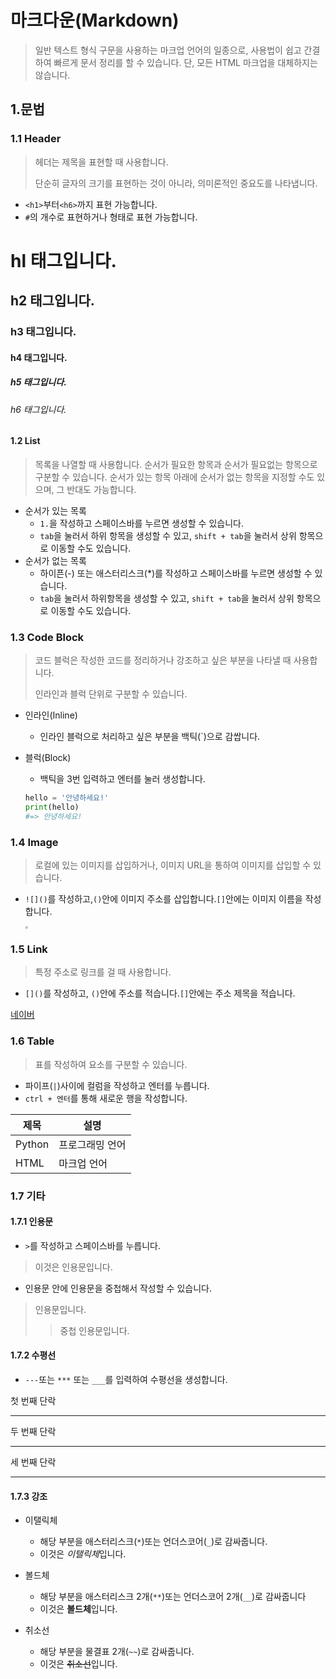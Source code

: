 # 마크다운(Markdown)

> 일반 텍스트 형식 구문을 사용하는 마크업 언어의 일종으로, 사용법이 쉽고 간결하여 빠르게 문서 정리를 할 수 있습니다. 단, 모든 HTML 마크업을 대체하지는 않습니다.



## 1.문법

### 1.1 Header

> 헤더는 제목을 표현할 때 사용합니다.
>
> 단순히 글자의 크기를 표현하는 것이 아니라, 의미론적인 중요도를 나타냅니다.

- `<h1>`부터`<h6>`까지 표현 가능합니다.
- `#`의 개수로 표현하거나 <hl></h1>형태로 표현 가능합니다.



<h1>hl 태그입니다.</h1>

## h2 태그입니다.

### h3 태그입니다.

#### h4 태그입니다.

##### h5 태그입니다.

###### h6 태그입니다.



#### 1.2 List

> 목록을 나열할 때 사용합니다. 순서가 필요한 항목과 순서가 필요없는 항목으로 구분할 수 있습니다. 순서가 있는 항목 아래에 순서가 없는 항목을 지정할 수도 있으며, 그 반대도 가능합니다.

- 순서가 있는 목록
  - `1.`을 작성하고 스페이스바를 누르면 생성할 수 있습니다.
  - `tab`을 눌러서 하위 항목을 생성할 수 있고, `shift + tab`을 눌러서 상위 항목으로 이동할 수도 있습니다.
- 순서가 없는 목록
  - 하이픈(-) 또는 애스터리스크(*)를 작성하고 스페이스바를 누르면 생성할 수 있습니다.
  - `tab`을 눌러서 하위항목을 생성할 수 있고, `shift + tab`을 눌러서 상위 항목으로 이동할 수도 있습니다.



### 1.3 Code Block

> 코드 블럭은 작성한 코드를 정리하거나 강조하고 싶은 부분을 나타낼 때 사용합니다.
>
> 인라인과 블럭 단위로 구분할 수 있습니다.

- 인라인(Inline)

  - 인라인 블럭으로 처리하고 싶은 부분을 백틱(`)으로 감쌉니다.

- 블럭(Block)

  - 백틱을 3번 입력하고 엔터를 눌러 생성합니다.

  

  ```python
  hello = '안녕하세요!'
  print(hello)
  #=> 안녕하세요!
  ```

  


### 1.4 Image

> 로컬에 있는 이미지를 삽입하거나, 이미지 URL을 통하여 이미지를 삽입할 수 있습니다.

- `![]()`를 작성하고,`()`안에 이미지 주소를 삽입합니다.`[]`안에는 이미지 이름을 작성합니다.

  

  <img src="https://newsimg.sedaily.com/2020/05/07/1Z2NQ8MV50_1.jpg" style="zoom:25%;" />

### 1.5 Link

> 특정 주소로 링크를 걸 때 사용합니다.

- `[]()`를 작성하고, `()`안에 주소를 적습니다.`[]`안에는 주소 제목을 적습니다.

[네이버](https://naver.com)



### 1.6 Table

> 표를 작성하여 요소를 구분할 수 있습니다.

- 파이프(`|`)사이에 컬럼을 작성하고 엔터를 누릅니다.
- `ctrl + 엔터`를 통해 새로운 행을 작성합니다.



| 제목   | 설명            |
| ------ | --------------- |
| Python | 프로그래밍 언어 |
| HTML   | 마크업 언어     |



### 1.7 기타

#### 1.7.1 인용문

- `>`를 작성하고 스페이스바를 누릅니다.

> 이것은 인용문입니다.

- 인용문 안에 인용문을 중첩해서 작성할 수 있습니다.

> 인용문입니다.
>
> > 중첩 인용문입니다.



#### 1.7.2 수평선

- `---`또는 `***` 또는 `___`를 입력하여 수평선을 생성합니다.



첫 번째 단락

---

두 번째 단락

***

세 번째 단락

___



#### 1.7.3 강조

- 이탤릭체
  - 해당 부분을 애스터리스크(`*`)또는 언더스코어(`_`)로 감싸줍니다.
  - 이것은 *이탤릭체*입니다.

- 볼드체
  - 해당 부분을 애스터리스크 2개(`**`)또는 언더스코어 2개(`__`)로 감싸줍니다
  - 이것은 **볼드체**입니다.
- 취소선
  - 해당 부분을 물결표 2개(`~~`)로 감싸줍니다.
  - 이것은 ~~취소선~~입니다.



